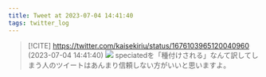 ```yaml
---
title: Tweet at 2023-07-04 14:41:40
tags: twitter_log
---
```


> [!CITE] https://twitter.com/kaisekiriu/status/1676103965120040960 (2023-07-04 14:41:40)
> ![](https://twitter.com/kaisekiriu/status/1676103965120040960)
> speciatedを「種付けされる」なんて訳してしまう人のツイートはあんまり信頼しない方がいいと思いますよ。
